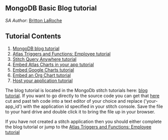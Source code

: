 ## MongoDB Basic Blog tutorial
_SA Author_: [Britton LaRoche](mailto:britton.laroche@mongodb.com)   

## Tutorial Contents 
1. [MongoDB blog tutorial](https://docs.mongodb.com/stitch/tutorials/blog-overview/)
2. [Atlas Triggers and Functions: Employee tutorial](https://github.com/brittonlaroche/MongoDB-Demos/edit/master/Stitch/employee/)
3. [Stitch Query Anywhere tutorial](https://github.com/brittonlaroche/MongoDB-Demos/edit/master/Stitch/rest)
4. [Embed Atlas Charts in your app tutorial](https://github.com/brittonlaroche/MongoDB-Demos/edit/master/Stitch/charts)
5. [Embed Google Charts tutorial](https://github.com/brittonlaroche/MongoDB-Demos/edit/master/Stitch/charts-google) 
6. [Embed an Org Chart tutorial](https://github.com/brittonlaroche/MongoDB-Demos/edit/master/Stitch/charts-google) 
7. [Host your application tutorial](https://github.com/brittonlaroche/MongoDB-Demos/edit/master/Stitch/hosting) 

The blog tutorial is located in the MongoDb stitch tutorials here: [blog tutorial](https://docs.mongodb.com/stitch/tutorials/blog-overview/). If you want to go directly to the source code you can get that [here](blog.html) cut and past teh code into a text editor of your choice and replace ('your-app_id') with the application id specified in your stitch console. Save the file to your hard drive and double click it to bring the file up in your browser.

If you have not created a stitch application then you should either complete the blog tutorial or jump to the [Atlas Triggers and Functions: Employee tutorial](https://github.com/brittonlaroche/MongoDB-Demos/edit/master/Stitch/employee/)
